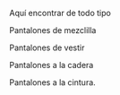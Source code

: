 Aquí encontrar de todo tipo 


Pantalones de mezclilla


Pantalones de vestir


Pantalones a la cadera


Pantalones a la cintura. 
